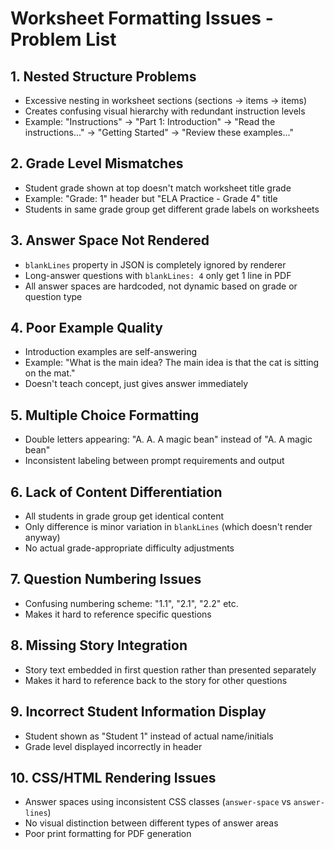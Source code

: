 # Worksheet Formatting Issues - Problem List

## 1. **Nested Structure Problems**

- Excessive nesting in worksheet sections (sections → items → items)
- Creates confusing visual hierarchy with redundant instruction levels
- Example: "Instructions" → "Part 1: Introduction" → "Read the instructions..." → "Getting Started" → "Review these examples..."

## 2. **Grade Level Mismatches**

- Student grade shown at top doesn't match worksheet title grade
- Example: "Grade: 1" header but "ELA Practice - Grade 4" title
- Students in same grade group get different grade labels on worksheets

## 3. **Answer Space Not Rendered**

- `blankLines` property in JSON is completely ignored by renderer
- Long-answer questions with `blankLines: 4` only get 1 line in PDF
- All answer spaces are hardcoded, not dynamic based on grade or question type

## 4. **Poor Example Quality**

- Introduction examples are self-answering
- Example: "What is the main idea? The main idea is that the cat is sitting on the mat."
- Doesn't teach concept, just gives answer immediately

## 5. **Multiple Choice Formatting**

- Double letters appearing: "A. A. A magic bean" instead of "A. A magic bean"
- Inconsistent labeling between prompt requirements and output

## 6. **Lack of Content Differentiation**

- All students in grade group get identical content
- Only difference is minor variation in `blankLines` (which doesn't render anyway)
- No actual grade-appropriate difficulty adjustments

## 7. **Question Numbering Issues**

- Confusing numbering scheme: "1.1", "2.1", "2.2" etc.
- Makes it hard to reference specific questions

## 8. **Missing Story Integration**

- Story text embedded in first question rather than presented separately
- Makes it hard to reference back to the story for other questions

## 9. **Incorrect Student Information Display**

- Student shown as "Student 1" instead of actual name/initials
- Grade level displayed incorrectly in header

## 10. **CSS/HTML Rendering Issues**

- Answer spaces using inconsistent CSS classes (`answer-space` vs `answer-lines`)
- No visual distinction between different types of answer areas
- Poor print formatting for PDF generation
